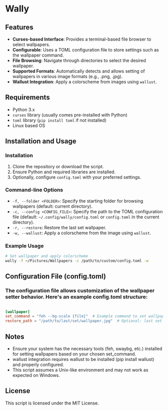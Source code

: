 # Wally


## Features

- **Curses-based Interface**: Provides a terminal-based file browser to select wallpapers.
- **Configurable**: Uses a TOML configuration file to store settings such as the wallpaper command.
- **File Browsing**: Navigate through directories to select the desired wallpaper.
- **Supported Formats**: Automatically detects and allows setting of wallpapers in various image formats (e.g., .png, .jpg).
- **Wallust Integration**: Apply a colorscheme from images using `wallust`.

## Requirements

- Python 3.x
- `curses` library (usually comes pre-installed with Python)
- `toml` library (`pip install toml` if not installed)
- Linux based OS

## Installation and Usage

### Installation

1. Clone the repository or download the script.
2. Ensure Python and required libraries are installed.
3. Optionally, configure `config.toml` with your preferred settings.

### Command-line Options

- `-f, --folder <FOLDER>`: Specify the starting folder for browsing wallpapers (default: current directory).
- `-c, --config <CONFIG_FILE>`: Specify the path to the TOML configuration file (default: `~/.config/wally/config.toml` or `config.toml` in the current directory).
- `-r, --restore`: Restore the last set wallpaper.
- `-w, --wallust`: Apply a colorscheme from the image using `wallust`.

### Example Usage

```bash
# Set wallpaper and apply colorscheme
wally -f ~/Pictures/Wallpapers -c /path/to/custom/config.toml -w
```
## Configuration File (config.toml)

### The configuration file allows customization of the wallpaper setter behavior. Here's an example config.toml structure:

```toml

[wallpaper]
set_command = "feh --bg-scale {file}"  # Example command to set wallpaper using `feh`
restore_path = "/path/to/last/set/wallpaper.jpg"  # Optional: last set wallpaper path
```
## Notes

- Ensure your system has the necessary tools (feh, swaybg, etc.) installed for setting wallpapers based on your chosen set_command.
- wallust integration requires wallust to be installed (pip install wallust) and properly configured.
- This script assumes a Unix-like environment and may not work as expected on Windows.

## License

This script is licensed under the MIT License.